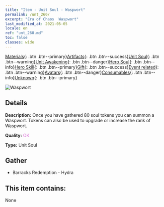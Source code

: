 ```yaml
---
title: "Item - Unit Soul - Waspwort"
permalink: /unt_260/
excerpt: "Era of Chaos  Waspwort"
last_modified_at: 2021-05-05
locale: en
ref: "unt_260.md"
toc: false
classes: wide
---
```

 [Materials](/Items/){: .btn .btn--primary}[Artifacts](/Items/Artifacts/){: .btn .btn--success}[Unit Soul](/Items/UnitSoul/){: .btn .btn--warning}[Unit Awakening](/Items/UnitAwakening/){: .btn .btn--danger}[Hero Soul](/Items/HeroSoul/){: .btn .btn--info}[Hero Skill](/Items/HeroSkill/){: .btn .btn--primary}[Gift](/Items/Gift/){: .btn .btn--success}[Event related](/Items/Events/){: .btn .btn--warning}[Avatars](/Items/Avatars/){: .btn .btn--danger}[Consumables](/Items/Consumables/){: .btn .btn--info}[Unknown](/Items/Unknown/){: .btn .btn--primary}

 ![Waspwort](/images/u/ti_dufengcao.jpg)

## Details
 **Description:** Once you have gathered 80 soul tokens you can summon a Waspwort. Tokens can also be used to upgrade or increase the rank of Waspwort.

 **Quality:** <span style="color: #DA70D6">OK</span>

 **Type:** Unit Soul

## Gather

*    Barracks Redemption - Hydra 

## This item contains:

  None

